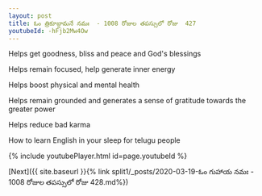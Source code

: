 ```yaml
---
layout: post
title: ఓం త్రికూబ్దామనే నమః  - 1008 రోజుల తపస్సులో రోజు  427
youtubeId: -hFjb2Mw4Ow
---
```

 
 
Helps get goodness, bliss and peace and God's blessings
 
Helps remain focused, help generate inner energy 
 
Helps boost physical and mental health 
 
Helps remain grounded and generates a sense of gratitude towards the greater power 
 
Helps reduce bad karma
 
How to learn English in your sleep for telugu people
 
 
 
 


{% include youtubePlayer.html id=page.youtubeId %}
 
[Next]({{ site.baseurl }}{% link split1/_posts/2020-03-19-ఓం గుహాయ నమః  - 1008 రోజుల తపస్సులో రోజు  428.md%})
 
